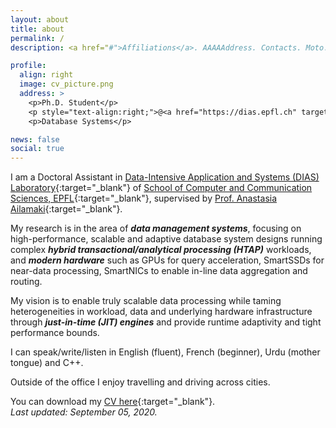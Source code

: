 ```yaml
---
layout: about
title: about
permalink: /
description: <a href="#">Affiliations</a>. AAAAAddress. Contacts. Moto. Etc.

profile:
  align: right
  image: cv_picture.png
  address: >
    <p>Ph.D. Student</p>
    <p style="text-align:right;">@<a href="https://dias.epfl.ch" target="_blank">DIAS, EPFL</a></p>
    <p>Database Systems</p>

news: false
social: true
---
```


I am a Doctoral Assistant in [Data-Intensive Application and Systems (DIAS) Laboratory](https://www.epfl.ch/labs/dias/){:target="\_blank"} of [School of Computer and Communication Sciences, EPFL](https://www.epfl.ch/schools/ic/){:target="\_blank"}, supervised by [Prof. Anastasia Ailamaki](https://people.epfl.ch/anastasia.ailamaki?lang=en){:target="\_blank"}.  

My research is in the area of __*data management systems*__, focusing on high-performance, scalable and adaptive database system designs running complex __*hybrid transactional/analytical processing (HTAP)*__ workloads, and __*modern hardware*__ such as GPUs for query acceleration, SmartSSDs for near-data processing, SmartNICs to enable in-line data aggregation and routing.

My vision is to enable truly scalable data processing while taming heterogeneities in workload, data and underlying hardware infrastructure through __*just-in-time (JIT) engines*__ and provide runtime adaptivity and tight performance bounds.

<!-- Before joining BU I was a Research Associate at Harvard University. From 2014-2017 I was a Postdoctoral Researcher at Harvard University in the Data Systems Lab with Stratos Idreos, where I was supported by a SNSF Postdoc Mobility Fellowship. I received my PhD (2014) from EPFL, where I worked in the Data-Intensive Applications and Systems Lab on studying data systems architectures for analytics exploiting new storage hardware with Anastasia Ailamaki. I obtained my MSc (2008) in Computer Systems Technology, and BSc (2005) in Informatics and Telecommunications from the University of Athens, Greece. I have also been at IBM Research as a PhD Intern in 2011, and a junior researcher in the University of Athens and the National Technical University of Athens. -->


I can speak/write/listen in English (fluent), French (beginner), Urdu (mother tongue) and C++. 


Outside of the office I enjoy travelling and driving across cities.





<!-- I obtained my bachelors of sciences in computer science from School of Electrical Engineering and Computer Sciences (SEECS) in National University of Sciences and Technology (NUST) in Islamabad, Pakistan.  -->


<!-- National doctorate of engineering from the National Technical University of Athens, whereas before joining DIAS, I spent sixteen months at the University of Catania where I worked on the Internet of Things. -->
<!-- My current research aims in enabling fast and predictable data management systems. To achieve this, I separate query execution from resource scheduling and I optimise the first for speed and the second for providing adaptivity and tight performance bounds. My vision is to enable query execution at extreme scale over today’s heterogeneous network infrastructure. -->

<!-- Write your biography here. Tell the world about yourself. Link to your favorite [subreddit](http://reddit.com){:target="\_blank"}. You can put a picture in, too. The code is already in, just name your picture `prof_pic.jpg` and put it in the `img/` folder.

Put your address / P.O. box / other info right below your picture. You can also disable any these elements by editing `profile` property of the YAML header of your `_pages/about.md`. Edit `_bibliography/papers.bib` and Jekyll will render your [publications page](/al-folio/publications/) automatically.

Link to your social media connections, too. This theme is set up to use [Font Awesome icons](http://fortawesome.github.io/Font-Awesome/){:target="\_blank"} and [Academicons](https://jpswalsh.github.io/academicons/){:target="\_blank"}, like the ones below. Add your Facebook, Twitter, LinkedIn, Google Scholar, or just disable all of them. -->





You can download my [CV here](/assets/pdf/Aunn_CV_Academic.pdf){:target="\_blank"}.   
*Last updated: September 05, 2020.*

<!-- During my academic career I have spent time at University of Athens, Greece (B.Sc.) and EPFL, Switzerland (M.Sc., Ph.D.). Professionally, I have been employed by Microsoft, Microsoft Research, Credit Suisse, and Nexthink. I am the recipient of an EPFL PhD Fellowship and an EPFL teaching excellence award.  -->


